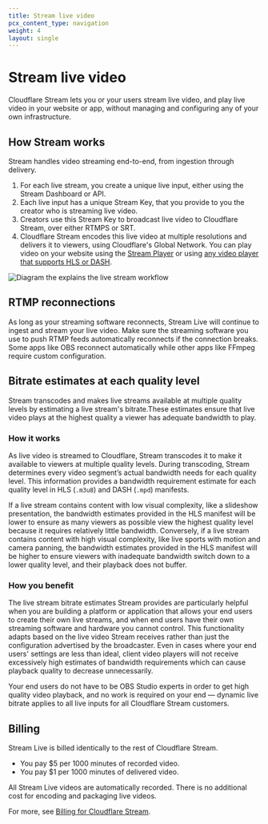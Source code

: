 ```yaml
---
title: Stream live video
pcx_content_type: navigation
weight: 4
layout: single
---
```


# Stream live video

Cloudflare Stream lets you or your users stream live video, and play live video in your website or app, without managing and configuring any of your own infrastructure.

## How Stream works

Stream handles video streaming end-to-end, from ingestion through delivery.

1. For each live stream, you create a unique live input, either using the Stream Dashboard or API.
2. Each live input has a unique Stream Key, that you provide to you the creator who is streaming live video.
3. Creators use this Stream Key to broadcast live video to Cloudflare Stream, over either RTMPS or SRT.
4. Cloudflare Stream encodes this live video at multiple resolutions and delivers it to viewers, using Cloudflare's Global Network. You can play video on your website using the [Stream Player](/stream/viewing-videos/using-the-stream-player/) or using [any video player that supports HLS or DASH](/stream/viewing-videos/using-own-player/).


![Diagram the explains the live stream workflow](/stream/static/live-stream-workflow.png)

## RTMP reconnections

As long as your streaming software reconnects, Stream Live will continue to ingest and stream your live video. Make sure the streaming software you use to push RTMP feeds automatically reconnects if the connection breaks. Some apps like OBS reconnect automatically while other apps like FFmpeg require custom configuration.

## Bitrate estimates at each quality level

Stream transcodes and makes live streams available at multiple quality levels by estimating a live stream's bitrate.These estimates ensure that live video plays at the highest quality a viewer has adequate bandwidth to play.

### How it works

As live video is streamed to Cloudflare, Stream transcodes it to make it available to viewers at multiple quality levels. During transcoding, Stream determines every video segment’s actual bandwidth needs for each quality level. This information provides a bandwidth requirement estimate for each quality level in HLS (`.m3u8`) and DASH (`.mpd`) manifests.

If a live stream contains content with low visual complexity, like a slideshow presentation, the bandwidth estimates provided in the HLS manifest will be lower to ensure as many viewers as possible view the highest quality level because it requires relatively little bandwidth. Conversely, if a live stream contains content with high visual complexity, like live sports with motion and camera panning, the bandwidth estimates provided in the HLS manifest will be higher to ensure viewers with inadequate bandwidth switch down to a lower quality level, and their playback does not buffer.

### How you benefit

The live stream bitrate estimates Stream provides are particularly helpful when you are building a platform or application that allows your end users to create their own live streams, and when end users have their own streaming software and hardware you cannot control. This functionality adapts based on the live video Stream receives rather than just the configuration advertised by the broadcaster. Even in cases where your end users' settings are less than ideal, client video players will not receive excessively high estimates of bandwidth requirements which can cause playback quality to decrease unnecessarily. 

Your end users do not have to be OBS Studio experts in order to get high quality video playback, and no work is required on your end — dynamic live bitrate applies to all live inputs for all Cloudflare Stream customers.

## Billing

Stream Live is billed identically to the rest of Cloudflare Stream.

- You pay $5 per 1000 minutes of recorded video.
- You pay $1 per 1000 minutes of delivered video.

All Stream Live videos are automatically recorded. There is no additional cost for encoding and packaging live videos.

For more, see [Billing for Cloudflare Stream](https://support.cloudflare.com/hc/en-us/articles/360016450871-Billing-for-Cloudflare-Stream).